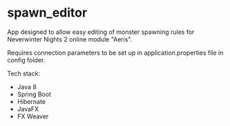 # spawn_editor

App designed to allow easy editing of monster spawning rules for Neverwinter Nights 2 online module "Aeris".

Requires connection parameters to be set up in application.properties file in config folder.

Tech stack:
- Java 8
- Spring Boot
- Hibernate
- JavaFX
- FX Weaver
